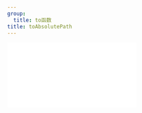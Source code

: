 ```yaml
---
group:
  title: to函数
title: toAbsolutePath
---
```


<code src="./toAbsolutePath" title="在线演示"></code>

<embed src="../_js_docs/toAbsolutePath.md"></embed>
